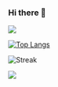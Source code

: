 ### Hi there 👋

![](https://komarev.com/ghpvc/?username=andrei45635&style=flat-square&color=red)

[![Top Langs](https://github-readme-stats.vercel.app/api/top-langs/?username=andrei45635&layout=compact)](https://github.com/anuraghazra/github-readme-stats)

[](https://github-readme-stats.vercel.app/api?username=andrei45635&show_icons=true&theme=radical)


![Streak](https://github-readme-streak-stats.herokuapp.com/?user=andrei45635)

![](https://github-profile-summary-cards.vercel.app/api/cards/profile-details?username=andrei45635)   

